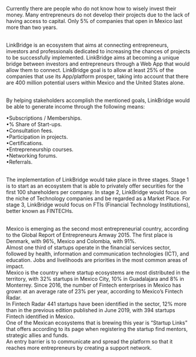 Currently there are people who do not know how to wisely invest their money. Many entrepreneurs do not develop their projects due to the lack of having access to capital. Only 5% of companies that open in Mexico last more than two years.<br /> <br /> 

LinkBridge is an ecosystem that aims at connecting entrepreneurs, investors and professionals dedicated to increasing the chances of projects to be successfully implemented. LinkBridge aims at becoming a unique bridge between investors and entrepreneurs through a Web App that would allow them to connect. LinkBridge goal is to allow at least 25% of the companies that use its App/platform prosper, taking into account that there are 400 million potential users within Mexico and the United States alone. <br /> <br />

By helping stakeholders accomplish the mentioned goals, LinkBridge would be able to generate income through the following means: <br />

•Subscriptions / Memberships. <br />
•% Share of Start-ups. <br />
•Consultation fees. <br />
•Participation in projects. <br />
•Certifications. <br />
•Entrepreneurship courses. <br />
•Networking forums. <br />
•Referrals. <br /> <br />

The implementation of LinkBridge would take place in three stages. Stage 1 is to start as an ecosystem that is able to privately offer securities for the first 100 shareholders per company. In stage 2, LinkBridge would focus on the niche of Technology companies and be regarded as a Market Place. For stage 3, LinkBridge would focus on FTIs (Financial Technology Institutions), better known as FINTECHs. <br /> <br />

Mexico is emerging as the second most entrepreneurial country, according to the Global Report of Entrepreneurs Amway 2015. The first place is Denmark, with 96%, Mexico and Colombia, with 91%. <br />
Almost one third of startups operate in the financial services sector, followed by health, information and communication technologies (ICT), and education. Jobs and livelihoods are priorities in the most common areas of impact. <br />
Mexico is the country where startup ecosystems are most distributed in the territory, with 32% startups in Mexico City, 10% in Guadalajara and 8% in Monterrey.
Since 2016, the number of Fintech enterprises in Mexico has grown at an average rate of 23% per year, according to Mexico’s Fintech Radar. <br />
In Fintech Radar 441 startups have been identified in the sector, 12% more than in the previous edition published in June 2019, with 394 startups Fintech identified in Mexico. <br />
One of the Mexican ecosystems that is brewing this year is “Startup Links” that offers according to its page when registering the startup find mentors, strategic allies and funds. <br />
An entry barrier is to communicate and spread the platform so that it reaches more entrepreneurs by creating a support network. <br />
